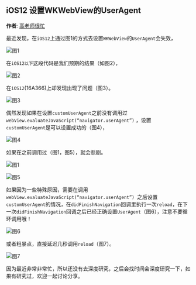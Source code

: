 iOS12 设置WKWebView的UserAgent
----------
**作者**: [高老师很忙](https://weibo.com/517082456)

最近发现，在`iOS12`上通过图1的方式去设置`WKWebView`的`UserAgent`会失效，

![图1](https://github.com/awesome-tips/iOS-Tips/blob/master/images/2018/08/4-1.jpg)

在`iOS12以下`这段代码是我们预期的结果（如图2），

![图2](https://github.com/awesome-tips/iOS-Tips/blob/master/images/2018/08/4-2.jpg)

在`iOS12`(16A366)上却发现出现了问题（图3）。

![图3](https://github.com/awesome-tips/iOS-Tips/blob/master/images/2018/08/4-3.jpg)

偶然发现如果在设置`customUserAgent`之前没有调用过`webView.evaluateJavaScript(“navigator.userAgent”)` ，设置`customUserAgent`是可以设置成功的（图4），

![图4](https://github.com/awesome-tips/iOS-Tips/blob/master/images/2018/08/4-4.jpg)

如果在之前调用过（图1，图5），就会悲剧。

![图1](https://github.com/awesome-tips/iOS-Tips/blob/master/images/2018/08/4-1.jpg)

![图5](https://github.com/awesome-tips/iOS-Tips/blob/master/images/2018/08/4-5.jpg)

如果因为一些特殊原因，需要在调用`webView.evaluateJavaScript(“navigator.userAgent”) `之后设置`customUserAgent`的情况，在`didFinishNavigation`回调里执行一次`reload`，在下一次`didFinishNavigation`回调之后已经正确设置`UserAgent`（图6），注意不要循环调用哦！

![图6](https://github.com/awesome-tips/iOS-Tips/blob/master/images/2018/08/4-6.jpg)

或者粗暴点，直接延迟几秒调用`reload`（图7）。

![图7](https://github.com/awesome-tips/iOS-Tips/blob/master/images/2018/08/4-7.jpg)

因为最近非常非常忙，所以还没有去深度研究，之后会找时间会深度研究一下，如果有研究过，欢迎一起讨论分享。
